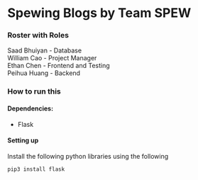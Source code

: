 # Spewing Blogs by Team SPEW

### Roster with Roles
Saad Bhuiyan - Database  
William Cao - Project Manager  
Ethan Chen - Frontend and Testing   
Peihua Huang - Backend

### How to run this
#### Dependencies:
- Flask

#### Setting up
Install the following python libraries using the following
```shell
pip3 install flask 
```